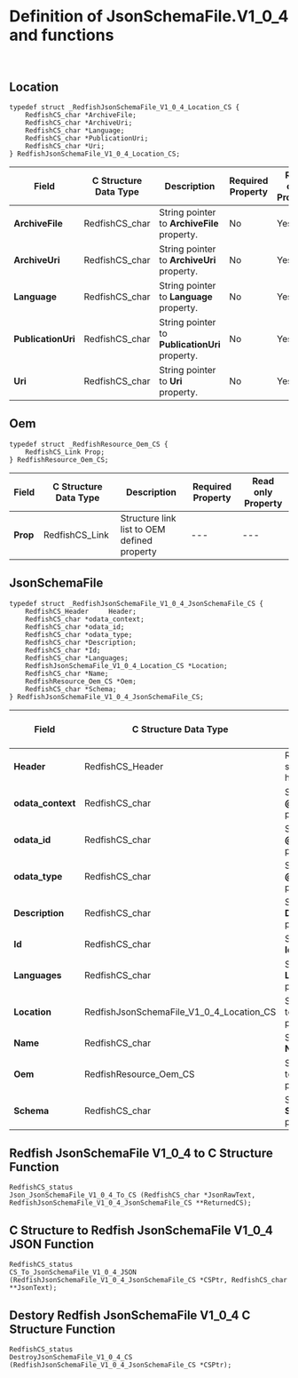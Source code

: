 # Definition of JsonSchemaFile.V1_0_4 and functions<br><br>

## Location
    typedef struct _RedfishJsonSchemaFile_V1_0_4_Location_CS {
        RedfishCS_char *ArchiveFile;
        RedfishCS_char *ArchiveUri;
        RedfishCS_char *Language;
        RedfishCS_char *PublicationUri;
        RedfishCS_char *Uri;
    } RedfishJsonSchemaFile_V1_0_4_Location_CS;

|Field |C Structure Data Type|Description |Required Property|Read only Property
| ---  | --- | --- | --- | ---
|**ArchiveFile**|RedfishCS_char| String pointer to **ArchiveFile** property.| No| Yes
|**ArchiveUri**|RedfishCS_char| String pointer to **ArchiveUri** property.| No| Yes
|**Language**|RedfishCS_char| String pointer to **Language** property.| No| Yes
|**PublicationUri**|RedfishCS_char| String pointer to **PublicationUri** property.| No| Yes
|**Uri**|RedfishCS_char| String pointer to **Uri** property.| No| Yes


## Oem
    typedef struct _RedfishResource_Oem_CS {
        RedfishCS_Link Prop;
    } RedfishResource_Oem_CS;

|Field |C Structure Data Type|Description |Required Property|Read only Property
| ---  | --- | --- | --- | ---
|**Prop**|RedfishCS_Link| Structure link list to OEM defined property| ---| ---


## JsonSchemaFile
    typedef struct _RedfishJsonSchemaFile_V1_0_4_JsonSchemaFile_CS {
        RedfishCS_Header     Header;
        RedfishCS_char *odata_context;
        RedfishCS_char *odata_id;
        RedfishCS_char *odata_type;
        RedfishCS_char *Description;
        RedfishCS_char *Id;
        RedfishCS_char *Languages;
        RedfishJsonSchemaFile_V1_0_4_Location_CS *Location;
        RedfishCS_char *Name;
        RedfishResource_Oem_CS *Oem;
        RedfishCS_char *Schema;
    } RedfishJsonSchemaFile_V1_0_4_JsonSchemaFile_CS;

|Field |C Structure Data Type|Description |Required Property|Read only Property
| ---  | --- | --- | --- | ---
|**Header**|RedfishCS_Header|Redfish C structure header|---|---
|**odata_context**|RedfishCS_char| String pointer to **@odata.context** property.| No| No
|**odata_id**|RedfishCS_char| String pointer to **@odata.id** property.| No| No
|**odata_type**|RedfishCS_char| String pointer to **@odata.type** property.| No| No
|**Description**|RedfishCS_char| String pointer to **Description** property.| No| Yes
|**Id**|RedfishCS_char| String pointer to **Id** property.| Yes| Yes
|**Languages**|RedfishCS_char| String pointer to **Languages** property.| Yes| Yes
|**Location**|RedfishJsonSchemaFile_V1_0_4_Location_CS| Structure points to **Location** property.| Yes| No
|**Name**|RedfishCS_char| String pointer to **Name** property.| Yes| Yes
|**Oem**|RedfishResource_Oem_CS| Structure points to **Oem** property.| No| No
|**Schema**|RedfishCS_char| String pointer to **Schema** property.| Yes| Yes
## Redfish JsonSchemaFile V1_0_4 to C Structure Function
    RedfishCS_status
    Json_JsonSchemaFile_V1_0_4_To_CS (RedfishCS_char *JsonRawText, RedfishJsonSchemaFile_V1_0_4_JsonSchemaFile_CS **ReturnedCS);

## C Structure to Redfish JsonSchemaFile V1_0_4 JSON Function
    RedfishCS_status
    CS_To_JsonSchemaFile_V1_0_4_JSON (RedfishJsonSchemaFile_V1_0_4_JsonSchemaFile_CS *CSPtr, RedfishCS_char **JsonText);

## Destory Redfish JsonSchemaFile V1_0_4 C Structure Function
    RedfishCS_status
    DestroyJsonSchemaFile_V1_0_4_CS (RedfishJsonSchemaFile_V1_0_4_JsonSchemaFile_CS *CSPtr);

